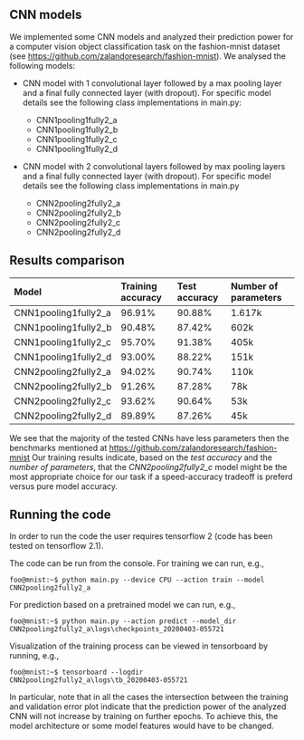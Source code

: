## CNN models

We implemented some CNN models and analyzed their prediction power for a computer vision object classification task on the fashion-mnist dataset (see https://github.com/zalandoresearch/fashion-mnist). 
We analysed the following models:

- CNN model with 1 convolutional layer followed by a max pooling layer and a final fully connected layer (with dropout).
For specific model details see the following class implementations in main.py:
  - CNN1pooling1fully2_a
  - CNN1pooling1fully2_b
  - CNN1pooling1fully2_c
  - CNN1pooling1fully2_d

- CNN model with 2 convolutional layers followed by max pooling layers and a final fully connected layer (with dropout). For specific model details see the following class implementations in main.py
  - CNN2pooling2fully2_a
  - CNN2pooling2fully2_b
  - CNN2pooling2fully2_c
  - CNN2pooling2fully2_d
  
## Results comparison

| Model        | Training accuracy           | Test accuracy  |  Number of parameters  |
| :------------ |:--------------| :-----| :-----|
| CNN1pooling1fully2_a  |  96.91%  |  90.88%  | 1.617k |
| CNN1pooling1fully2_b  |  90.48%  |  87.42%  | 602k |
| CNN1pooling1fully2_c  |  95.70%  |  91.38%  | 405k |
| CNN1pooling1fully2_d  |  93.00%  |  88.22%  | 151k |
| CNN2pooling2fully2_a  |  94.02%  |  90.74%  | 110k |
| CNN2pooling2fully2_b  |  91.26%  |  87.28%  | 78k |
| CNN2pooling2fully2_c  |  93.62%  |  90.64%  | 53k |
| CNN2pooling2fully2_d  |  89.89%  |  87.26%  | 45k |

We see that the majority of the tested CNNs have less parameters then the benchmarks mentioned at https://github.com/zalandoresearch/fashion-mnist
Our training results indicate, based on the *test accuracy* and the *number of parameters*, that the *CNN2pooling2fully2_c* model might be the most appropriate choice for our task if a speed-accuracy tradeoff is preferd versus pure model accuracy.
  
## Running the code

In order to run the code the user requires tensorflow 2 (code has been tested on tensorflow 2.1).

The code can be run from the console. For training we can run, e.g., 
```console
foo@mnist:~$ python main.py --device CPU --action train --model CNN2pooling2fully2_a
```
 
For prediction based on a pretrained model we can run, e.g., 
```console
foo@mnist:~$ python main.py --action predict --model_dir CNN2pooling2fully2_a\logs\checkpoints_20200403-055721
``` 

Visualization of the training process can be viewed in tensorboard by running, e.g., 
```console
foo@mnist:~$ tensorboard --logdir CNN2pooling2fully2_a\logs\tb_20200403-055721
``` 
In particular, note that in all the cases the intersection between the training and validation error plot
indicate that the prediction power of the analyzed CNN will not increase by training on further epochs.
To achieve this, the model architecture or some model features would have to be changed.

 



 
